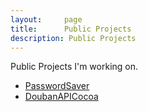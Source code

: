 ```yaml
---
layout:     page
title:      Public Projects
description: Public Projects
---
```

Public Projects I'm working on.

* [PasswordSaver](/release/password/)
* [DoubanAPICocoa](https://github.com/GuoJing/DoubanAPICocoa)
